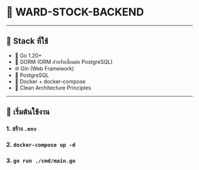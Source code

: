 # 🧼  WARD-STOCK-BACKEND

---

## 🔧 Stack ที่ใช้

- 🐹 Go 1.20+
- 🧱 GORM (ORM สำหรับเชื่อมต่อ PostgreSQL)
- 🌐 Gin (Web Framework)
- 🐘 PostgreSQL
- 🐳 Docker + docker-compose
- 📁 Clean Architecture Principles

---

## 🚀 เริ่มต้นใช้งาน
### 1. สร้าง `.env`
### 2. `docker-compose up -d`
### 3. `go run ./cmd/main.go`

